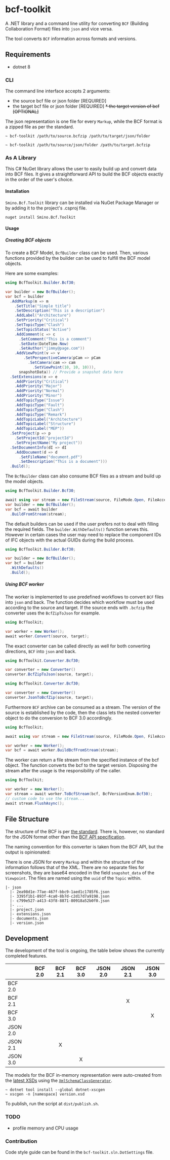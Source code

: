 # bcf-toolkit

A .NET library and a command line utility for converting `BCF` (Building 
Collaboration Format) files into `json` and vice versa.

The tool converts `BCF` information across formats and versions. 

## Requirements

- dotnet 8

### CLI

The command line interface accepts 2 arguments:
 * the source bcf file or json folder [REQUIRED]
 * the target bcf file or json folder [REQUIRED]
 ~~* the target version of bcf [OPTIONAL]~~
 
The json representation is one file for every `Markup`, while the BCF format
is a zipped file as per the standard.

```
~ bcf-toolkit /path/to/source.bcfzip /path/to/target/json/folder

~ bcf-toolkit /path/to/source/json/folder /path/to/target.bcfzip
```

### As A Library
This C# NuGet library allows the user to easily build up and convert data into 
BCF files. It gives a straightforward API to build the BCF objects exactly in 
the order of the user's choice.

#### Installation
`Smino.Bcf.Toolkit` library can be installed via NuGet Package Manager or by adding 
it to the project's .csproj file.
```
nuget install Smino.Bcf.Toolkit
```

#### Usage
##### Creating BCF objects
To create a BCF Model, `BcfBuilder` class can be used. Then, various 
functions provided by the builder can be used to fulfill the BCF model objects. 

Here are some examples:

```csharp
using BcfToolkit.Builder.Bcf30;

var builder = new BcfBuilder();
var bcf = builder
  .AddMarkup(m => m
    .SetTitle("Simple title")
    .SetDescription("This is a description")
    .AddLabel("Architecture")
    .SetPriority("Critical")
    .SetTopicType("Clash")
    .SetTopicStatus("Active")
    .AddComment(c => c
      .SetComment("This is a comment")
      .SetDate(DateTime.Now)
      .SetAuthor("jimmy@page.com"))
    .AddViewPoint(v => v
        .SetPerspectiveCamera(pCam => pCam
          .SetCamera(cam => cam
            .SetViewPoint(10, 10, 10))),
      snapshotData)) // Provide a snapshot data here
  .SetExtensions(e => e
    .AddPriority("Critical")
    .AddPriority("Major")
    .AddPriority("Normal")
    .AddPriority("Minor")
    .AddTopicType("Issue")
    .AddTopicType("Fault")
    .AddTopicType("Clash")
    .AddTopicType("Remark")
    .AddTopicLabel("Architecture")
    .AddTopicLabel("Structure")
    .AddTopicLabel("MEP"))
  .SetProject(p => p
    .SetProjectId("projectId")
    .SetProjectName("My project"))
  .SetDocumentInfo(dI => dI
    .AddDocument(d => d
      .SetFileName("document.pdf")
      .SetDescription("This is a document")))
  .Build();
```

The `BcfBuilder` class can also consume BCF files as a stream and build up the
model objects.

```csharp
using BcfToolkit.Builder.Bcf30;

await using var stream = new FileStream(source, FileMode.Open, FileAccess.Read);
var builder = new BcfBuilder();
var bcf = await builder
  .BuildFromStream(stream);
```

The default builders can be used if the user prefers not to deal with filling 
the required fields. The `builder.WithDefaults()` function serves this. 
However in certain cases the user may need to replace the component IDs of IFC 
objects with the actual GUIDs during the build process.

```csharp
using BcfToolkit.Builder.Bcf30;

var builder = new BcfBuilder();
var bcf = builder
  .WithDefaults()
  .Build();
```
##### Using BCF worker
The worker is implemented to use predefined workflows to convert `BCF` files 
into `json` and back. The function decides which workflow must be used according 
to the source and target. If the source ends with `.bcfzip` the converter uses
the `BcfZipToJson` for example.

```csharp
using BcfToolkit;

var worker = new Worker();
await worker.Convert(source, target);
```
The exact converter can be called directly as well for both converting 
directions, `BCF` into `json` and back.

```csharp
using BcfToolkit.Converter.Bcf30;

var converter = new Converter()
converter.BcfZipToJson(source, target);
```

```csharp
using BcfToolkit.Converter.Bcf30;

var converter = new Converter()
converter.JsonToBcfZip(source, target);
```

Furthermore `BCF` archive can be consumed as a stream. The version of the source
is established by the code, then the class lets the nested converter object to
do the conversion to BCF 3.0 accordingly.

```csharp
using BcfToolkit;

await using var stream = new FileStream(source, FileMode.Open, FileAccess.Read);

var worker = new Worker();
var bcf = await worker.BuildBcfFromStream(stream);
```

The worker can return a file stream from the specified instance of the bcf
object. The function converts the bcf to the target version. Disposing the
stream after the usage is the responsibility of the caller.

```csharp
using BcfToolkit;

var worker = new Worker();
var stream = await worker.ToBcfStream(bcf, BcfVersionEnum.Bcf30);
// custom code to use the stream...
await stream.FlushAsync();
```

## File Structure

The structure of the BCF is per [the standard][3]. There is, however, no 
standard for the JSON format other than the [BCF API specification][4].

The naming convention for this converter is taken from the BCF API, but the
output is opinionated:

There is one JSON for every `Markup` and within the structure of the information
follows that of the XML. There are no separate files for screenshots, they are
base64 encoded in the field `snapshot_data` of the `Viewpoint`. The files are
named using the `uuid` of the `Topic` within.

```
|- json
  |- 2ea98d1e-77ae-467f-bbc9-1aed1c1785f6.json
  |- 3395f1b1-893f-4ca0-8b7d-c2d17d7a9198.json
  |- c799e527-a413-43f8-8871-80918a52b0f0.json
  |- ...
  |- project.json
  |- extensions.json
  |- documents.json
  |- version.json
```

## Development

The development of the tool is ongoing, the table below shows the currently 
completed features.

|          | BCF 2.0 | BCF 2.1 | BCF 3.0 | JSON 2.0 | JSON 2.1 | JSON 3.0 |
|----------|:-------:|:-------:|:-------:|:--------:|:--------:|:--------:|
| BCF 2.0  |         |         |         |          |          |          |
| BCF 2.1  |         |         |         |          |    X     |          |
| BCF 3.0  |         |         |         |          |          |    X     |
| JSON 2.0 |         |         |         |          |          |          |
| JSON 2.1 |         |    X    |         |          |          |          |
| JSON 3.0 |         |         |    X    |          |          |          |

The models for the BCF in-memory representation were auto-created from the
[latest XSDs][1] using the [`XmlSchemaClassGenerator`][2].

```
~ dotnet tool install --global dotnet-xscgen
~ xscgen -n [namespace] version.xsd
```

To publish, run the script at `dist/publish.sh`.

### TODO

- profile memory and CPU usage

### Contribution

Code style guide can be found in the `bcf-toolkit.sln.DotSettings` file.

[1]: https://github.com/buildingSMART/BCF-XML/tree/master/Schemas
[2]: https://github.com/mganss/XmlSchemaClassGenerator
[3]: https://github.com/BuildingSMART/BCF-XML/tree/master/Documentation
[4]: https://github.com/BuildingSMART/BCF-API